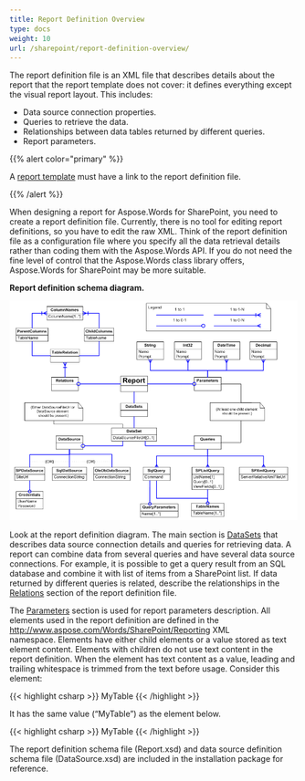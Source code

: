 ```yaml
---
title: Report Definition Overview
type: docs
weight: 10
url: /sharepoint/report-definition-overview/
---
```


The report definition file is an XML file that describes details about the report that the report template does not cover: it defines everything except the visual report layout. This includes:

- Data source connection properties.
- Queries to retrieve the data.
- Relationships between data tables returned by different queries.
- Report parameters.

{{% alert color="primary" %}} 

A [report template](/words/sharepoint/linking-report-template-with-report-definition/) must have a link to the report definition file.

{{% /alert %}} 

When designing a report for Aspose.Words for SharePoint, you need to create a report definition file. Currently, there is no tool for editing report definitions, so you have to edit the raw XML. Think of the report definition file as a configuration file where you specify all the data retrieval details rather than coding them with the Aspose.Words API. If you do not need the fine level of control that the Aspose.Words class library offers, Aspose.Words for SharePoint may be more suitable.

**Report definition schema diagram.**

![todo:image_alt_text](report-definition-overview_1.png)



Look at the report definition diagram. The main section is [DataSets](/words/sharepoint/datasets-element/) that describes data source connection details and queries for retrieving data. A report can combine data from several queries and have several data source connections. For example, it is possible to get a query result from an SQL database and combine it with list of items from a SharePoint list. If data returned by different queries is related, describe the relationships in the [Relations](/words/sharepoint/relations-element/) section of the report definition file.

The [Parameters](/words/sharepoint/parameters-element/) section is used for report parameters description. All elements used in the report definition are defined in the <http://www.aspose.com/Words/SharePoint/Reporting> XML namespace. Elements have either child elements or a value stored as text element content. Elements with children do not use text content in the report definition. When the element has text content as a value, leading and trailing whitespace is trimmed from the text before usage. Consider this element:

{{< highlight csharp >}}
<TableName>MyTable</TableName>
{{< /highlight >}}

It has the same value (“MyTable”) as the element below.

{{< highlight csharp >}}
<TableName>
	MyTable
</TableName>
{{< /highlight >}}

The report definition schema file (Report.xsd) and data source definition schema file (DataSource.xsd) are included in the installation package for reference.


